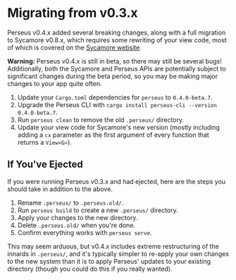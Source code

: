 # Migrating from v0.3.x

Perseus v0.4.x added several breaking changes, along with a full migration to Sycamore v0.8.x, which requires some rewriting of your view code, most of which is covered on the [Sycamore website](https://sycamore-rs.netlify.app).

**Warning:** Perseus v0.4.x is still in beta, so there may still be several bugs! Additionally, both the Sycamore and Perseus APIs are potentially subject to significant changes during the beta period, so you may be making major changes to your app quite often.

1. Update your `Cargo.toml` dependencies for `perseus` to `0.4.0-beta.7`.
2. Upgrade the Perseus CLI with `cargo install perseus-cli --version 0.4.0-beta.7`.
3. Run `perseus clean` to remove the old `.perseus/` directory.
4. Update your view code for Sycamore's new version (mostly including adding a `cx` parameter as the first argument of every function that returns a `View<G>`).

## If You've Ejected

If you were running Perseus v0.3.x and had ejected, here are the steps you should take in addition to the above.

1. Rename `.perseus/` to `.perseus.old/`.
2. Run `perseus build` to create a new `.perseus/` directory.
3. Apply your changes to the new directory.
4. Delete `.perseus.old/` when you're done.
5. Confirm everything works with `perseus serve`.

This may seem arduous, but v0.4.x includes extreme restructuring of the innards in `.perseus/`, and it's typically simpler to re-apply your own changes to the new system than it is to apply Perseus' updates to your existing directory (though you could do this if you really wanted).
